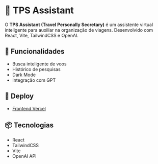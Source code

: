 # 🧭 TPS Assistant

O **TPS Assistant (Travel Personally Secretary)** é um assistente virtual inteligente para auxiliar na organização de viagens. Desenvolvido com React, Vite, TailwindCSS e OpenAI.

## 🔧 Funcionalidades
- Busca inteligente de voos
- Histórico de pesquisas
- Dark Mode
- Integração com GPT

## 🚀 Deploy
- [Frontend Vercel](https://tps-assistant.vercel.app)

## 📦 Tecnologias
- React
- TailwindCSS
- Vite
- OpenAI API

